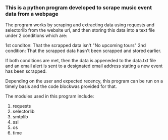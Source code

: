 ### This is a python program developed to scrape music event data from a webpage

The program works by scraping and extracting data using requests and selectorlib from the website url,
and then storing this data into a text file under 2 conditions which are:

1st conditon: That the scrapped data isn't "No upcoming tours"
2nd condition: That the scrapped data hasn't been scrapped and stored earlier.

If both conditions are met, then the data is appeneded to the data.txt file and 
an email alert is sent to a designated email address stating a new event has been scrapped.

Depending on the user and expected recency, this program can be run on a timely basis
and the code blockwas provided for that.

The modules used in this program include:
1. requests
2. selectorlib
3. smtplib
4. ssl
5. os
6. time



